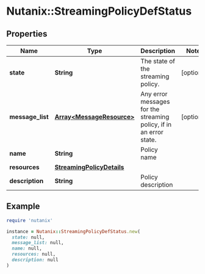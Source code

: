 # Nutanix::StreamingPolicyDefStatus

## Properties

| Name | Type | Description | Notes |
| ---- | ---- | ----------- | ----- |
| **state** | **String** | The state of the streaming policy. | [optional] |
| **message_list** | [**Array&lt;MessageResource&gt;**](MessageResource.md) | Any error messages for the streaming policy, if in an error state.  | [optional] |
| **name** | **String** | Policy name |  |
| **resources** | [**StreamingPolicyDetails**](StreamingPolicyDetails.md) |  |  |
| **description** | **String** | Policy description |  |

## Example

```ruby
require 'nutanix'

instance = Nutanix::StreamingPolicyDefStatus.new(
  state: null,
  message_list: null,
  name: null,
  resources: null,
  description: null
)
```

